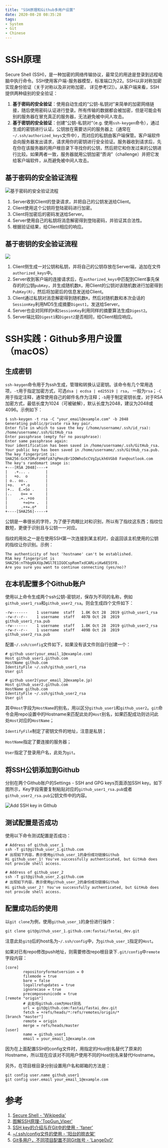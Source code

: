 ```yaml
---
title: "SSH原理和Github多用户设置"
date: 2020-08-28 08:35:28
tags:
- System
- Git
- Chinese
---
```


# SSH原理

Secure Shell (SSH)，是一种加密的网络传输协议，最常见的用途是登录到远程电脑中执行命令。SSH使用客户端-服务器模型，标准端口为22。SSH以非对称加密实现身份验证（关于对称以及非对称加密， 详见参考[2]）。从客户端来看，SSH提供两种级别的安全验证：

1. **基于密码的安全验证**：使用自动生成的“公钥-私钥对”来简单的加密网络链接，随后使用密码认证进行登录。所有传输的数据都会被加密，但是可能会有别的服务器在冒充真正的服务器，无法避免被中间人攻击。
2. **基于密钥的安全验证**：创建”公钥-私钥对“（e.g. 使用`ssh-keygen`命令），通过生成的密钥进行认证。公钥放在需要访问的服务器上（通常在`~/.ssh/authorized_keys`文件中），而对应的私钥由客户端保管。客户端软件会向服务器发出请求，请求用你的密钥进行安全验证。服务器收到请求后，先在你在该服务器的用户根目录下寻找你的公钥，然后把它和你发过来的公钥进行比较。如果两者一致，服务器就用公钥加密“质询”（challenge）并把它发给客户端软件，从而避免被中间人攻击。

## 基于密码的安全验证流程

![基于密码的安全验证流程](/images/what-is-ssh/ssh_pwd_base.png)

1. Server收到Client的登录请求，并把自己的公钥发送给Client。
2. Client使用这个公钥将登陆密码进行加密。
3. Client将加密后的密码发送给Server。
4. Server使用自己的私钥将消息解密得到登陆密码，并验证其合法性。
5. 根据验证结果，给Client相应的响应。

## 基于密钥的安全验证流程

![](/images/what-is-ssh/ssh_pubkey_base.png)

1. Client侧生成一对公钥和私钥，并将自己的公钥存放在Server端，追加在文件`authorized_keys`中。
2. Server收到客户端的连接请求后，在`authorized_keys`中匹配到Client事先保存的的公钥`pubKey`，并生成随机数`R`，用Client的公钥对该随机数进行加密得到`PubKey(R)`，然后将加密后的信息发送给Client。
3. Client通过私钥对消息解密得到随机数`R`，然后对随机数和本次会话的`SessionKey`利用MD5生成摘要`Digest1`，发送给Server。
4. Server也会对同样的`R`和`SessionKey`利用同样的摘要算法生成`Digest2`。
5. Server端比较`Digest1`和`Digest2`是否相同，给Client相应响应。

# SSH实践：Github多用户设置（macOS）

## 生成密钥

`ssh-keygen`命令用于为ssh生成，管理和转换认证密钥。该命令有几个常用选项，`-t`用于指定加密方式，可选`dsa | ecdsa | ed25519 | rsa`， 一般为`rsa`；`-C`用于指定注释，通常使用自己的邮件名作为注释；`-b`用于制定密钥长度，对于RSA加密方式，最低长度为1024（可被破解），默认长度为2048，建议为2048或4096。示例如下：

```
$ ssh-keygen -t rsa -C "your_email@example.com" -b 2048
Generating public/private rsa key pair.
Enter file in which to save the key (/home/username/.ssh/id_rsa): /home/username/.ssh/GitHub_rsa
Enter passphrase (empty for no passphrase): 
Enter same passphrase again: 
Your identification has been saved in /home/username/.ssh/GitHub_rsa.
Your public key has been saved in /home/username/.ssh/GitHub_rsa.pub.
The key fingerprint is:
SHA256:GcK7ORvFzH6fzA7qPmnzBr1DOWho5cCVgIpLkh6VGb8 Fan@outlook.com
The key's randomart image is:
+---[RSA 2048]----+
|   .+... .       |
|   +o.  o        |
| o.. oo..        |
|+o.   +*.o       |
|+..  E.=So .     |
|..    o== =      |
|     .=..+oo     |
|       +=o+= .   |
|      .++=.o*    |
+----[SHA256]-----+
```

公钥是一串很长的字符，为了便于肉眼比对和识别，所以有了指纹这东西；指纹位数短，更便于识别且与公钥一一对应。

指纹的用处之一是在使用SSH第一次连接到某主机时，会返回该主机使用的公钥的指纹让你识别。示例：

```
The authenticity of host 'hostname' can't be established.
RSA key fingerprint is SHA256:nThbg6kXUpJWGl7E1IGOCspRomTxdCARLviKw6E5SY8.
Are you sure you want to continue connecting (yes/no)?
```

## 在本机配置多个Github账户

使用以上命令生成两个ssh公钥-密钥对，保存为不同的名称，例如`github_user1_rsa`和`github_user2_rsa`。则会生成四个文件如下：

```
-rw-------    1 username  staff   1.8K Oct 28  2019 github_user1_rsa
-rw-r--r--    1 username  staff   407B Oct 28  2019 github_user1_rsa.pub
-rw-------    1 username  staff   1.8K Oct 28  2019 github_user2_rsa
-rw-r--r--    1 username  staff   409B Oct 28  2019 github_user2_rsa.pub
```

配置`~/.ssh/config`文件如下，如果没有该文件则自行创建一个：

```
# github user(your_email_1@example.com)
Host github_user1.github.com
HostName github.com
IdentityFile ~/.ssh/github_user1_rsa
User git

# github user2(your_email_2@example.jp)
Host github_user2.github.com
HostName github.com
IdentityFile ~/.ssh/github_user2_rsa
User git
```

其中`Host`字段为`HostName`的别名，用以区分`github_user1`和`github_user2`。`git`命令会用repo设置中的Hostname来匹配此处的`Host`别名，如果匹配成功则访问此处`Host`对应的`HostName`；

`IdentifyFile`制定了密钥文件的地址，注意是私钥；

`HostName`指定了要连接的服务器；

`User`指定了登录用户名，此处为`git`。

## 将SSH公钥添加到Github

分别在两个Github账户的Settings - SSH and GPG keys页面添加SSH key。如下图所示，Key字段需要复制粘贴对应的`github_user1_rsa.pub`或者`github_user2_rsa.pub`公钥文件中的内容。

![Add SSH key in Github](/images/what-is-ssh/github-ssh.png)

## 测试配置是否成功

使用以下命令测试配置是否成功：

```
# Address of github_user_1
ssh -T git@github_user_1.github.com 
# 出现如下内容，表示使用github_user_1的身份成功链接Github
Hi github_user_1! You've successfully authenticated, but GitHub does not provide shell access.

# Address of github_user_2
ssh -T git@github_user_2.github.com 
# 出现如下内容，表示使用github_user_2的身份成功链接Github
Hi github_user_2！ You've successfully authenticated, but GitHub does not provide shell access.
```

## 配置成功后的使用

以`git clone`为例，使用`github_user_1`的身份进行操作：

```
git clone git@github_user_1.github.com:fastai/fastai_dev.git
```

注意此处`git@`后的host名为`~/.ssh/config`中，为`github_user_1`指定的`Host`。

如果对已有repo修改push地址，则需要修改repo根目录下`.git/config`中`remote`字段内容：

```
[core]
        repositoryformatversion = 0
        filemode = true
        bare = false
        logallrefupdates = true
        ignorecase = true
        precomposeunicode = true
[remote "origin"]
        # 此处将github.com为Host别名
        url = git@github.com:fastai/fastai_dev.git
        fetch = +refs/heads/*:refs/remotes/origin/*
[branch "master"]
        remote = origin
        merge = refs/heads/master
[user]
        name = github_user1
        email = your_email_1@example.com
```

因为在上面配置SSH的config文件时，用指定的Host别名替代了原来的Hostname，所以现在应该对不同用户使用不同的Host别名来替代Hostname。

另外，在项目根目录分别设置用户名和邮箱的方法是：

```
git config user.name github_user1
git config user.email your_email_1@example.com
```

# 参考

1. [Secure Shell - 'Wikipedia'](https://zh.wikipedia.org/zh-cn/Secure_Shell)
2. [图解SSH原理-'TopGun_Viper'](https://www.jianshu.com/p/33461b619d53)
3. [SSH key的介绍与在Git中的使用 - 'faner'](https://www.jianshu.com/p/1246cfdbe460)
4. [~/.ssh/config文件的使用 - '阳台的晾衣架'](https://www.jianshu.com/p/45201d18cc7c)
5. [Git多用户，不同项目配置不同Git账号 - 'Lange0x0'](https://blog.csdn.net/onTheRoadToMine/article/details/79029331)

